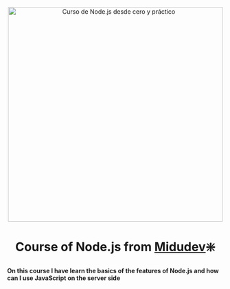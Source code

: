<div align="center">

<img alt="Curso de Node.js desde cero y práctico" src="https://github-production-user-asset-6210df.s3.amazonaws.com/1561955/254806429-8ff74316-d49e-4358-8b1e-07d7b5a64ed4.jpeg" width="500">

# Course of Node.js from [Midudev](https://github.com/midudev)❇️

</div>

**On this course I have learn the basics of the features of Node.js and how can I use JavaScript on the server side**
